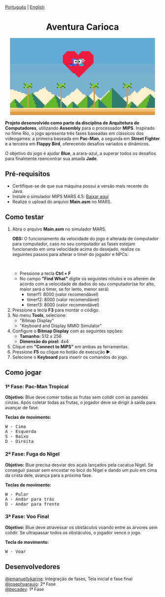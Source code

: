 <body>
<p><a href= "https://github.com/becadev/Jogo-Rio/blob/main/READme.md"> Português</a> | <a href= "https://github.com/becadev/Jogo-Rio/blob/main/READme.en.md"> English</a></p>
<h1 align = "center">Aventura Carioca</h1>
    <div  align = "center" >
        <img src="capa.png" alt="capa do jogo">
    </div>
<p><strong>Projeto desenvolvido como parte da disciplina de Arquitetura de Computadores</strong>, utilizando <strong>Assembly</strong> para o processador <strong>MIPS</strong>. Inspirado no filme Rio, o jogo apresenta três fases baseadas em clássicos dos videogames: a primeira baseada em <strong>Pac-Man</strong>, a segunda em <strong>Street Fighter</strong> e a terceira em <strong>Flappy Bird</strong>, oferecendo desafios variados e dinâmicos.</p>
    <p>O objetivo do jogo é ajudar <strong>Blue</strong>, a arara-azul, a superar todos os desafios para finalmente reencontrar sua amada <strong>Jade</strong>.</p>
<h2>Pré-requisitos</h2>
    <ul>
        <li>Certifique-se de que sua máquina possui a versão mais recente do Java.</li>
        <li>Instale o simulador MIPS MARS 4.5: <a href="https://drive.google.com/file/d/1na6RNWXEOFsi82-5QrT-2UvlXCWKMPPT/view?hl=pt-BR">Baixar aqui</a></li>
        <li>Realize o upload do arquivo <strong>Main.asm</strong> no MARS.</li>
    </ul>
    
    
   <h2>Como testar</h2>
    <ol>
        <li>Abra o arquivo <strong>Main.asm</strong> no simulador MARS.</li>
        <p><strong>OBS:</strong> O funcionamento da velocidade do jogo é alterada de computador para computador, caso no seu computador as fases estejam funcionando em uma velocidade acima do desejado, realize os seguintes passos para alterar o timer do jogador e NPCs:          </p><br>
            <ul>
                <li>Pressione a tecla <strong>Ctrl + F</strong></li>
                <li>No campo <strong>"Find What"</strong> digite os seguintes rótulos e os alterem de acordo com a velocidade de dados do seu computador(se for alto, maior será o timer, se for lento, menor será)
                    <ul>
                        <li> timerf1: 8000 (valor recomendável)</li>
                        <li> timerf2: 8000 (valor recomendável)</li>
                        <li> timerf3: 8000 (valor recomendável)</li>
                    </ul>
                </li>
            </ul>
        <li>Pressione a tecla <strong>F3</strong> para montar o código.</li>
        <li>No menu <strong>Tools</strong>, selecione:
            <ul>
                <li>"Bitmap Display"</li>
                <li>"Keyboard and Display MMIO Simulator"</li>
            </ul>
        </li>
        <li>Configure o <strong>Bitmap Display</strong> com as seguintes opções:
            <ul>
                <li><strong>Tamanho:</strong> 512 x 256</li>
                <li><strong>Dimensão do pixel:</strong> 4x4</li>
            </ul>
        </li>
        <li>Clique em <strong>"Connect to MIPS"</strong> em ambas as ferramentas.</li>
        <li>Pressione <strong>F5</strong> ou clique no botão de execução ▶️.</li>
        <li>Selecione o <strong>Keyboard</strong> para inserir os comandos do jogo.</li>
    </ol>
    
  <h2>Como jogar</h2>
    
  <h3>1ª Fase: Pac-Man Tropical</h3>
    <p><strong>Objetivo:</strong> Blue deve comer todas as frutas sem colidir com as paredes cinzas. Após coletar todas as frutas, o jogador deve se dirigir à saída para avançar de fase.</p>
    <p><strong>Teclas de movimento:</strong></p>
    <pre>W - Cima
A - Esquerda
S - Baixo
D - Direita</pre>
    
   <h3>2ª Fase: Fuga do Nigel</h3>
    <p><strong>Objetivo:</strong> Blue precisa desviar dos açaís lançados pela cacatua Nigel. Se conseguir passar sem encostar no bico do Nigel e dando um pulo em cima da crista dele, avança para a próxima fase.</p>
    <p><strong>Teclas de movimento:</strong></p>
    <pre>W - Pular
A - Andar para trás
D - Andar para frente</pre>
    
  <h3>3ª Fase: Voo Final</h3>
    <p><strong>Objetivo:</strong> Blue deve atravessar os obstáculos voando entre as árvores sem colidir. Se ultrapassar todos os obstáculos, o jogador vence o jogo.</p>
    <p><strong>Tecla de movimento:</strong></p>
    <pre>W - Voar</pre>
<h2>Desenvolvedores</h2>
<a  href = "https://github.com/emanuellykarine">@emanuellykarine</a>: Integração de fases, Tela inicial e fase final<br>
<a  href = "https://github.com/josephyaraujo">@josephyaraujo</a>: 2ª Fase<br>
<a href = "https://github.com/becadev">@becadev</a>: 1ª Fase<br>

</body>
</html>
